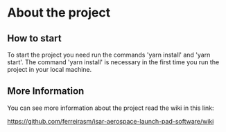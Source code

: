 # About the project

## How to start
To start the project you need run the commands 'yarn install' and 'yarn start'. The command 'yarn install' is necessary in the first time you run the project in your local machine.

## More Information
You can see more information about the project read the wiki in this link:

https://github.com/ferreirasm/isar-aerospace-launch-pad-software/wiki
